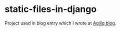 static-files-in-django
======================

Project used in blog entry which I wrote at <a href="http://agiliq.com/blog/2013/03/serving-static-files-in-django/">Agiliq blog</a>.
